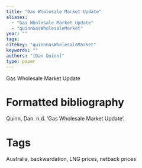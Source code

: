 ```yaml
---
title: "Gas Wholesale Market Update"
aliases:
  - "Gas Wholesale Market Update"
  - "quinnGasWholesaleMarket"
year: ""
tags: 
citekey: "quinnGasWholesaleMarket"
keywords: ""
authors: "[Dan Quinn]"
type: paper
---
```

Gas Wholesale Market Update

# Formatted bibliography

Quinn, Dan. n.d. ‘Gas Wholesale Market Update’.


# Tags
Australia, backwardation, LNG prices, netback prices


